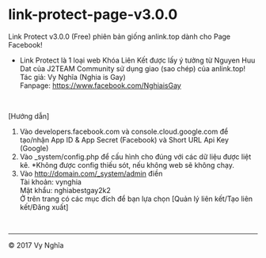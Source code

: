 # link-protect-page-v3.0.0
Link Protect v3.0.0 (Free) phiên bản giống anlink.top dành cho Page Facebook!
- Link Protect là 1 loại web Khóa Liên Kết được lấy ý tưởng từ Nguyen Huu Dat của J2TEAM Community sử dụng giao (sao chép) của anlink.top!
Tác giả: Vy Nghĩa (Nghia is Gay)<br />
Fanpage: <a href="https://www.facebook.com/NghiaisGay" target="blank">https://www.facebook.com/NghiaisGay</a>
<br />

[Hướng dẫn]
1. Vào developers.facebook.com và console.cloud.google.com để tạo/nhận App ID & App Secret (Facebook) và Short URL Api Key (Google)
2. Vào _system/config.php để cấu hình cho đúng với các dữ liệu được liệt kê.
*Không được config thiếu sót, nếu không web sẽ không chạy.<br />
3. Vào http://domain.com/_system/admin điền<br />
Tài khoản: vynghia<br />
Mật khẩu: nghiabestgay2k2<br />
Ở trên trang có các mục đích để bạn lựa chọn [Quản lý liên kết/Tạo liên kết/Đăng xuất]<br />
<br />
<hr />
© 2017 Vy Nghĩa
